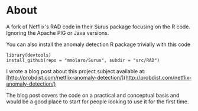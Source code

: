 # About
A fork of Netflix's RAD code in their Surus package focusing on the R code. Ignoring the Apache PIG or Java versions.

You can also install the anomaly detection R package trivially with this code

    library(devtools)
    install_github(repo = "mmolaro/Surus", subdir = "src/RAD")

I wrote a blog post about this project subject available at:  [http://probdist.com/netflix-anomaly-detection/](http://probdist.com/netflix-anomaly-detection/) 

The blog post covers the code on a practical and conceptual basis and would be a good place to start for people looking to use it for the first time. 
